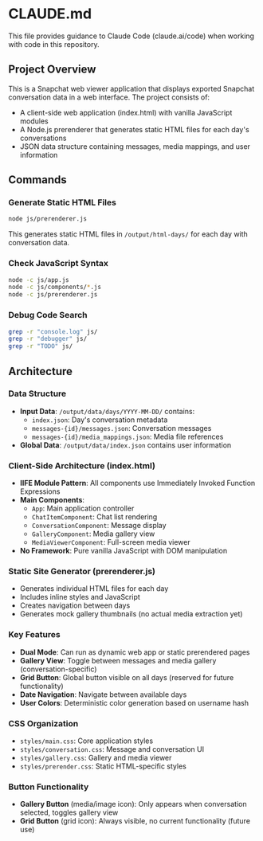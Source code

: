 # CLAUDE.md

This file provides guidance to Claude Code (claude.ai/code) when working with code in this repository.

## Project Overview

This is a Snapchat web viewer application that displays exported Snapchat conversation data in a web interface. The project consists of:
- A client-side web application (index.html) with vanilla JavaScript modules
- A Node.js prerenderer that generates static HTML files for each day's conversations
- JSON data structure containing messages, media mappings, and user information

## Commands

### Generate Static HTML Files
```bash
node js/prerenderer.js
```
This generates static HTML files in `/output/html-days/` for each day with conversation data.

### Check JavaScript Syntax
```bash
node -c js/app.js
node -c js/components/*.js
node -c js/prerenderer.js
```

### Debug Code Search
```bash
grep -r "console.log" js/
grep -r "debugger" js/
grep -r "TODO" js/
```

## Architecture

### Data Structure
- **Input Data**: `/output/data/days/YYYY-MM-DD/` contains:
  - `index.json`: Day's conversation metadata
  - `messages-{id}/messages.json`: Conversation messages
  - `messages-{id}/media_mappings.json`: Media file references
- **Global Data**: `/output/data/index.json` contains user information

### Client-Side Architecture (index.html)
- **IIFE Module Pattern**: All components use Immediately Invoked Function Expressions
- **Main Components**:
  - `App`: Main application controller
  - `ChatItemComponent`: Chat list rendering
  - `ConversationComponent`: Message display
  - `GalleryComponent`: Media gallery view
  - `MediaViewerComponent`: Full-screen media viewer
- **No Framework**: Pure vanilla JavaScript with DOM manipulation

### Static Site Generator (prerenderer.js)
- Generates individual HTML files for each day
- Includes inline styles and JavaScript
- Creates navigation between days
- Generates mock gallery thumbnails (no actual media extraction yet)

### Key Features
- **Dual Mode**: Can run as dynamic web app or static prerendered pages
- **Gallery View**: Toggle between messages and media gallery (conversation-specific)
- **Grid Button**: Global button visible on all days (reserved for future functionality)
- **Date Navigation**: Navigate between available days
- **User Colors**: Deterministic color generation based on username hash

### CSS Organization
- `styles/main.css`: Core application styles
- `styles/conversation.css`: Message and conversation UI
- `styles/gallery.css`: Gallery and media viewer
- `styles/prerender.css`: Static HTML-specific styles

### Button Functionality
- **Gallery Button** (media/image icon): Only appears when conversation selected, toggles gallery view
- **Grid Button** (grid icon): Always visible, no current functionality (future use)